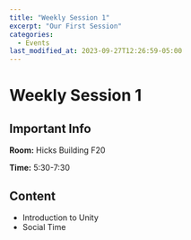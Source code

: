 ```yaml
---
title: "Weekly Session 1"
excerpt: "Our First Session"
categories:
  - Events
last_modified_at: 2023-09-27T12:26:59-05:00
---
```


# Weekly Session 1

## Important Info

**Room:** Hicks Building F20 

**Time:** 5:30-7:30

## Content

- Introduction to Unity
- Social Time